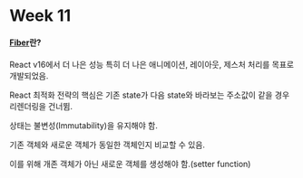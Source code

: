 # Week 11

#### [Fiber](https://github.com/acdlite/react-fiber-architecture)란?

####

&#x20;React v16에서 더 나은 성능 특히 더 나은 애니메이션, 레이아웃, 제스처 처리를 목표로 개발되었음.&#x20;



React 최적화 전략의 핵심은 기존 state가 다음 state와 바라보는 주소값이 같을 경우 리렌더링을 건너뜀.&#x20;



상태는 불변성(Immutability)을 유지해야 함.&#x20;

기존 객체와 새로운 객체가 동일한 객체인지 비교할 수 있음.&#x20;

이를 위해 개존 객체가 아닌 새로운 객체를 생성해야 함.(setter function)
